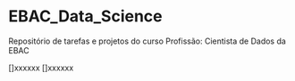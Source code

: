 # EBAC_Data_Science
Repositório de tarefas e projetos do curso Profissão: Cientista de Dados da EBAC

[]xxxxxx
[]xxxxxx
